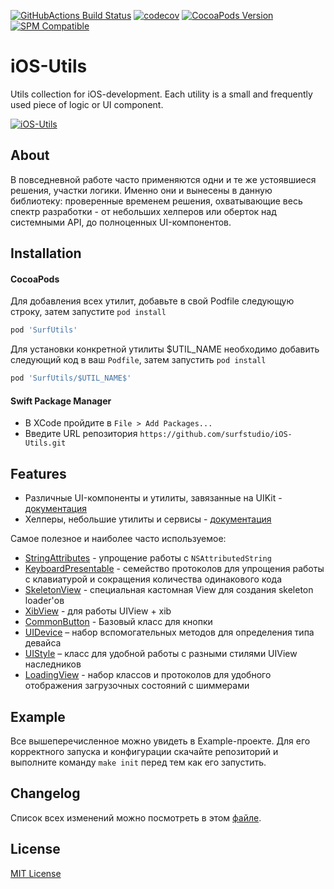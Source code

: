 [![GitHubActions Build Status](https://github.com/surfstudio/iOS-Utils/workflows/CI/badge.svg)](https://github.com/surfstudio/iOS-Utils/actions)
[![codecov](https://codecov.io/gh/surfstudio/iOS-Utils/branch/master/graph/badge.svg)](https://codecov.io/gh/surfstudio/iOS-Utils)
[![CocoaPods Version](https://img.shields.io/cocoapods/v/SurfUtils.svg?style=flat)](https://cocoapods.org/pods/SurfUtils)
[![SPM Compatible](https://img.shields.io/badge/SPM-compatible-blue.svg)](https://github.com/apple/swift-package-manager)
# iOS-Utils

Utils collection for iOS-development. Each utility is a small and frequently used piece of logic or UI component.

[![iOS-Utils](https://i.ibb.co/vsGyFx7/Group-48095987.png)](https://github.com/surfstudio/iOS-Utils)

## About

В повседневной работе часто применяются одни и те же устоявшиеся решения, участки логики. Именно они и вынесены в данную библиотеку: проверенные временем решения, охватывающие весь спектр разработки - от небольших хелперов или оберток над системными API, до полноценных UI-компонентов.

## Installation

#### CocoaPods

Для добавления всех утилит, добавьте в свой Podfile следующую строку, затем запустите `pod install`

```ruby
pod 'SurfUtils'
```

Для установки конкретной утилиты $UTIL_NAME необходимо добавить следующий код в ваш `Podfile`, затем запустить `pod install`

```ruby
pod 'SurfUtils/$UTIL_NAME$'
```

#### Swift Package Manager

- В XCode пройдите в `File > Add Packages...`
- Введите URL репозитория `https://github.com/surfstudio/iOS-Utils.git`

## Features

- Различные UI-компоненты и утилиты, завязанные на UIKit - [документация](TechDocs/uikit_utils.md)
- Хелперы, небольшие утилиты и сервисы - [документация](TechDocs/services_utils.md)

Самое полезное и наиболее часто используемое:

- [StringAttributes](TechDocs/services_utils.md#stringattributes) - упрощение работы с `NSAttributedString`
- [KeyboardPresentable](TechDocs/uikit_utils.md#keyboardpresentable) - семейство протоколов для упрощения работы с клавиатурой и сокращения количества одинакового кода
- [SkeletonView](TechDocs/uikit_utils.md#skeletonview) - cпециальная кастомная View для создания skeleton loader'ов
- [XibView](TechDocs/uikit_utils.md#xibview) - для работы UIView + xib
- [CommonButton](TechDocs/uikit_utils.md#commonbutton) - Базовый класс для кнопки
- [UIDevice](TechDocs/uikit_utils.md#uidevice) – набор вспомогательных методов для определения типа девайса 
- [UIStyle](TechDocs/uikit_utils.md#uistyle) – класс для удобной работы с разными стилями UIView наследников
- [LoadingView](TechDocs/uikit_utils.md#loadingview) - набор классов и протоколов для удобного отображения загрузочных состояний с шиммерами

## Example

Все вышеперечисленное можно увидеть в Example-проекте. Для его корректного запуска и конфигурации скачайте репозиторий и выполните команду `make init` перед тем как его запустить.

## Changelog

Список всех изменений можно посмотреть в этом [файле](./CHANGELOG.md).

## License

[MIT License](./LICENSE)